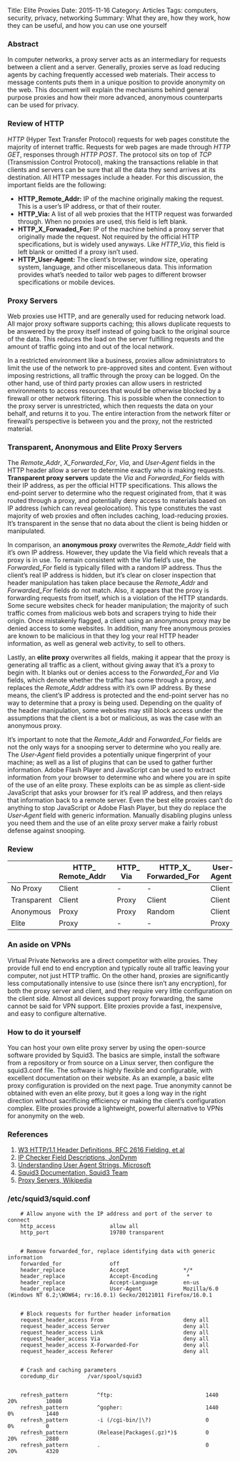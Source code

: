 Title: Elite Proxies
Date: 2015-11-16
Category: Articles
Tags: computers, security, privacy, networking
Summary: What they are, how they work, how they can be useful, and how you can use one yourself

### Abstract

In computer networks, a proxy server acts as an intermediary for requests between a client
and a server. Generally, proxies serve as load reducing agents by caching frequently
accessed web materials. Their access to message contents puts them in a unique position to
provide anonymity on the web. This document will explain the mechanisms behind general
purpose proxies and how their more advanced, anonymous counterparts can be used for
privacy.


### Review of HTTP

*HTTP* (Hyper Text Transfer Protocol) requests for web pages constitute the majority of
internet traffic. Requests for web pages are made through *HTTP GET*, responses through *HTTP
POST*. The protocol sits on top of *TCP* (Transmission Control Protocol), making the
transactions reliable in that clients and servers can be sure that all the data they send
arrives at its destination. All HTTP messages include a header. For this discussion, the
important fields are the following:

- **HTTP_Remote_Addr:** 
IP of the machine originally making the request. This is a user’s IP address, or that of their router.
- **HTTP_Via:**
A list of all web proxies that the HTTP request was forwarded through. When no proxies are used, this field is left blank.
- **HTTP_X_Forwaded_For:**
IP of the machine behind a proxy server that originally made the request. Not required by the official HTTP specifications, but is widely used anyways. Like *HTTP_Via*, this field is left blank or omitted if a proxy isn’t used.
- **HTTP_User-Agent:**
The client’s browser, window size, operating system, language, and other miscellaneous data. This information provides what’s needed to tailor web pages to different browser specifications or mobile devices.


### Proxy Servers

Web proxies use HTTP, and are generally used for reducing network load. All major proxy
software supports caching; this allows duplicate requests to be answered by the proxy
itself instead of going back to the original source of the data. This reduces the load on
the server fulfilling requests and the amount of traffic going into and out of the local
network.


In a restricted environment like a business, proxies allow administrators to limit the use
of the network to pre-approved sites and content. Even without imposing restrictions, all
traffic through the proxy can be logged. On the other hand, use of third party proxies can
allow users in restricted environments to access resources that would be otherwise blocked
by a firewall or other network filtering. This is possible when the connection to the
proxy server is unrestricted, which then requests the data on your behalf, and returns it
to you. The entire interaction from the network filter or firewall’s perspective is
between you and the proxy, not the restricted material.


### Transparent, Anonymous and Elite Proxy Servers

The *Remote_Addr*, *X_Forwarded_For*, *Via*, and *User-Agent* fields in the HTTP header
allow a server to determine exactly who is making requests. **Transparent proxy servers**
update the *Via* and *Forwarded_For* fields with their IP address, as per the official
HTTP specifications. This allows the end-point server to determine who the request
originated from, that it was routed through a proxy, and potentially deny access to
materials based on IP address (which can reveal geolocation). This type constitutes the
vast majority of web proxies and often includes caching, load-reducing proxies.  It’s
transparent in the sense that no data about the client is being hidden or manipulated.


In comparison, an **anonymous proxy** overwrites the *Remote_Addr* field with it’s own
IP address. However, they update the Via field which reveals that a proxy is in use. To
remain consistent with the *Via* field’s use, the *Forwarded_For* field is typically
filled with a random IP address. Thus the client’s real IP address is hidden, but it’s
clear on closer inspection that header manipulation has taken place because the
*Remote_Addr* and *Forwarded_For* fields do not match. Also, it appears that the proxy
is forwarding requests from itself, which is a violation of the HTTP standards. Some
secure websites check for header manipulation; the majority of such traffic comes from
malicious web bots and scrapers trying to hide their origin. Once mistakenly flagged, a
client using an anonymous proxy may be denied access to some websites. In addition, many
free anonymous proxies are known to be malicious in that they log your real HTTP header
information, as well as general web activity, to sell to others. 


 Lastly, an **elite proxy** overwrites all fields, making it appear that the proxy is
 generating all traffic as a client, without giving away that it’s a proxy to begin with.
 It blanks out or denies access to the *Forwarded_For* and *Via* fields, which denote whether
 the traffic has come through a proxy, and replaces the *Remote_Addr* address with it’s own
 IP address. By these means, the client’s IP address is protected and the end-point server
 has no way to determine that a proxy is being used. Depending on the quality of the
 header manipulation, some websites may still block access under the assumptions that the
 client is a bot or malicious, as was the case with an anonymous proxy.


 It’s important to note that the *Remote_Addr* and *Forwarded_For* fields are not the
 only ways for a snooping server to determine who you really are. The *User-Agent* field
 provides a potentially unique fingerprint of your machine; as well as a list of plugins
 that can be used to gather further information. Adobe Flash Player and JavaScript can be
 used to extract information from your browser to determine who and where you are in spite
 of the use of an elite proxy. These exploits can be as simple as client-side JavaScript
 that asks your browser for it’s real IP address, and then relays that information back to
 a remote server. Even the best elite proxies can’t do anything to stop JavaScript or
 Adobe Flash Player, but they do replace the *User-Agent* field with generic information.
 Manually disabling plugins unless you need them and the use of an elite proxy server make
 a fairly robust defense against snooping.


### Review

|             | HTTP_ Remote_Addr&nbsp;&nbsp; | HTTP_ Via&nbsp;&nbsp; | HTTP_X_ Forwarded_For&nbsp;&nbsp; | User-Agent&nbsp;&nbsp;|
|-------------|-------------------|-----------|-----------------------|-----------|
| No Proxy    | Client            |          -|                      -|     Client|
| Transparent |             Client|      Proxy|                 Client|     Client|
| Anonymous   |              Proxy|      Proxy|                 Random|     Client|
| Elite       |              Proxy|          -|                      -|      Proxy|


### An aside on VPNs

Virtual Private Networks are a direct competitor with elite proxies. They provide full end
to end encryption and typically route all traffic leaving your computer, not just HTTP
traffic. On the other hand, proxies are significantly less computationally intensive to
use (since there isn’t any encryption), for both the proxy server and client, and they
require very little configuration on the client side. Almost all devices support proxy
forwarding, the same cannot be said for VPN support. Elite proxies provide a fast,
inexpensive, and easy to configure alternative.


### How to do it yourself

You can host your own elite proxy server by using the open-source software provided by
Squid3. The basics are simple, install the software from a repository or from source on a
Linux server, then configure the squid3.conf file. The software is highly flexible and
configurable, with excellent documentation on their website. As an example, a basic elite
proxy configuration is provided on the next page. True anonymity cannot be obtained with
even an elite proxy, but it goes a long way in the right direction without sacrificing
efficiency or making the client’s configuration complex. Elite proxies provide a
lightweight, powerful alternative to VPNs for anonymity on the web.


### References
1. [W3 HTTP/1.1 Header Definitions, RFC 2616 Fielding, et al](http://www.w3.org/Protocols/rfc2616/rfc2616-sec14.html)
2. [IP Checker Field Descriptions, JonDynm](http://ip-check.info/description.php)
3. [Understanding User Agent Strings, Microsoft](https://msdn.microsoft.com/en-us/library/ms537503(v=vs.85).aspx)
4. [Squid3 Documentation, Squid3 Team]( http://www.squid-cache.org/Doc/config/ )
5. [Proxy Servers, Wikipedia](http://en.wikipedia.org/wiki/Proxy_server )

### /etc/squid3/squid.conf
        # Allow anyone with the IP address and port of the server to connect
        http_access                 allow all
        http_port                   19780 transparent


        # Remove forwarded_for, replace identifying data with generic information
        forwarded_for               off
        header_replace              Accept                 */*
        header_replace              Accept-Encoding         *
        header_replace              Accept-Language        en-us
        header_replace              User-Agent             Mozilla/6.0 (Windows NT 6.2;\WOW64; rv:16.0.1) Gecko/20121011 Firefox/16.0.1


        # Block requests for further header information
        request_header_access From                         deny all
        request_header_access Server                       deny all
        request_header_access Link                         deny all
        request_header_access Via                          deny all
        request_header_access X-Forwarded-For              deny all
        request_header_access Referer                      deny all


        # Crash and caching parameters
        coredump_dir         /var/spool/squid3


        refresh_pattern         ^ftp:                             1440  	20%         10080
		refresh_pattern         ^gopher:                          1440      0%          1440
		refresh_pattern         -i (/cgi-bin/|\?)                 0         0%          0        
		refresh_pattern         (Release|Packages(.gz)*)$         0         20%         2880
		refresh_pattern         .                                 0         20%         4320
